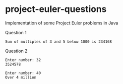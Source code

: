 # project-euler-questions
Implementation of some Project Euler problems in Java

Question 1
```
Sum of multiples of 3 and 5 below 1000 is 234168
```

Question 2
```
Enter number: 32
3524578

Enter number: 40
Over 4 million
```